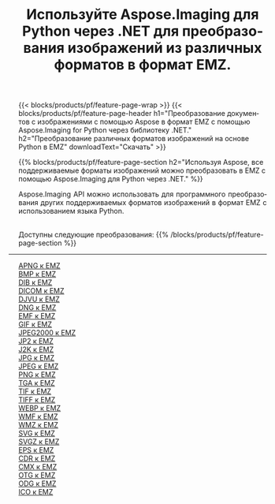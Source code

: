 ﻿---
title: Используйте Aspose.Imaging для Python через .NET для преобразования изображений из различных форматов в формат EMZ. 
weight: 3920
url: /ru/python-net/conversion/to/emz 
lang: ru
langdirlevel: 2
locales: zh-hans,ja,it,ru,de,es,fr,nl,id,lt,pl,pt,vi,tr,ko,zh-hant,ar,hi,th,sv,cs,uk,he
description: Вы можете использовать Aspose.Imaging for Python через библиотеку .NET для преобразования различных форматов в формат EMZ.
---

{{< blocks/products/pf/feature-page-wrap >}}
{{< blocks/products/pf/feature-page-header h1="Преобразование документов с изображениями с помощью Aspose в формат EMZ с помощью Aspose.Imaging for Python через библиотеку .NET." h2="Преобразование различных форматов изображений на основе Python в EMZ" downloadText="Скачать" >}}


{{% blocks/products/pf/feature-page-section  h2="Используя Aspose, все поддерживаемые форматы изображений можно преобразовать в EMZ с помощью Aspose.Imaging для Python через .NET." %}}
<p align=justify>Aspose.Imaging API можно использовать для программного преобразования других поддерживаемых форматов изображений в формат EMZ с использованием языка Python.</p>
<br/>
Доступны следующие преобразования:
{{% /blocks/products/pf/feature-page-section %}}
<div class="container-fluid productfamilypage bg-gray">
    <div class="convertypes bg-gray agp-content section">
        <div class="container">
		<hr style="margin-left:-20px;"/>
		<div class="row other-converters">
		    <div class='col-md-2 other-converter remove-lp remove-rp'><a href="/imaging/ru/python-net/conversion/apng-to-emz" >APNG к EMZ</a></div>
<div class='col-md-2 other-converter remove-lp remove-rp'><a href="/imaging/ru/python-net/conversion/bmp-to-emz" >BMP к EMZ</a></div>
<div class='col-md-2 other-converter remove-lp remove-rp'><a href="/imaging/ru/python-net/conversion/dib-to-emz" >DIB к EMZ</a></div>
<div class='col-md-2 other-converter remove-lp remove-rp'><a href="/imaging/ru/python-net/conversion/dicom-to-emz" >DICOM к EMZ</a></div>
<div class='col-md-2 other-converter remove-lp remove-rp'><a href="/imaging/ru/python-net/conversion/djvu-to-emz" >DJVU к EMZ</a></div>
<div class='col-md-2 other-converter remove-lp remove-rp'><a href="/imaging/ru/python-net/conversion/dng-to-emz" >DNG к EMZ</a></div>
<div class='col-md-2 other-converter remove-lp remove-rp'><a href="/imaging/ru/python-net/conversion/emf-to-emz" >EMF к EMZ</a></div>
<div class='col-md-2 other-converter remove-lp remove-rp'><a href="/imaging/ru/python-net/conversion/gif-to-emz" >GIF к EMZ</a></div>
<div class='col-md-2 other-converter remove-lp remove-rp'><a href="/imaging/ru/python-net/conversion/jpeg2000-to-emz" >JPEG2000 к EMZ</a></div>
<div class='col-md-2 other-converter remove-lp remove-rp'><a href="/imaging/ru/python-net/conversion/jp2-to-emz" >JP2 к EMZ</a></div>
<div class='col-md-2 other-converter remove-lp remove-rp'><a href="/imaging/ru/python-net/conversion/j2k-to-emz" >J2K к EMZ</a></div>
<div class='col-md-2 other-converter remove-lp remove-rp'><a href="/imaging/ru/python-net/conversion/jpg-to-emz" >JPG к EMZ</a></div>
<div class='col-md-2 other-converter remove-lp remove-rp'><a href="/imaging/ru/python-net/conversion/jpeg-to-emz" >JPEG к EMZ</a></div>
<div class='col-md-2 other-converter remove-lp remove-rp'><a href="/imaging/ru/python-net/conversion/png-to-emz" >PNG к EMZ</a></div>
<div class='col-md-2 other-converter remove-lp remove-rp'><a href="/imaging/ru/python-net/conversion/tga-to-emz" >TGA к EMZ</a></div>
<div class='col-md-2 other-converter remove-lp remove-rp'><a href="/imaging/ru/python-net/conversion/tif-to-emz" >TIF к EMZ</a></div>
<div class='col-md-2 other-converter remove-lp remove-rp'><a href="/imaging/ru/python-net/conversion/tiff-to-emz" >TIFF к EMZ</a></div>
<div class='col-md-2 other-converter remove-lp remove-rp'><a href="/imaging/ru/python-net/conversion/webp-to-emz" >WEBP к EMZ</a></div>
<div class='col-md-2 other-converter remove-lp remove-rp'><a href="/imaging/ru/python-net/conversion/wmf-to-emz" >WMF к EMZ</a></div>
<div class='col-md-2 other-converter remove-lp remove-rp'><a href="/imaging/ru/python-net/conversion/wmz-to-emz" >WMZ к EMZ</a></div>
<div class='col-md-2 other-converter remove-lp remove-rp'><a href="/imaging/ru/python-net/conversion/svg-to-emz" >SVG к EMZ</a></div>
<div class='col-md-2 other-converter remove-lp remove-rp'><a href="/imaging/ru/python-net/conversion/svgz-to-emz" >SVGZ к EMZ</a></div>
<div class='col-md-2 other-converter remove-lp remove-rp'><a href="/imaging/ru/python-net/conversion/eps-to-emz" >EPS к EMZ</a></div>
<div class='col-md-2 other-converter remove-lp remove-rp'><a href="/imaging/ru/python-net/conversion/cdr-to-emz" >CDR к EMZ</a></div>
<div class='col-md-2 other-converter remove-lp remove-rp'><a href="/imaging/ru/python-net/conversion/cmx-to-emz" >CMX к EMZ</a></div>
<div class='col-md-2 other-converter remove-lp remove-rp'><a href="/imaging/ru/python-net/conversion/otg-to-emz" >OTG к EMZ</a></div>
<div class='col-md-2 other-converter remove-lp remove-rp'><a href="/imaging/ru/python-net/conversion/odg-to-emz" >ODG к EMZ</a></div>
<div class='col-md-2 other-converter remove-lp remove-rp'><a href="/imaging/ru/python-net/conversion/ico-to-emz" >ICO к EMZ</a></div>
                </div>
        </div>
    </div>
</div>
<br/>

